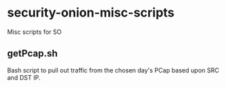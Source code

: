 # security-onion-misc-scripts
Misc scripts for SO

getPcap.sh
--------------
Bash script to pull out traffic from the chosen day's PCap based upon SRC and DST IP.
